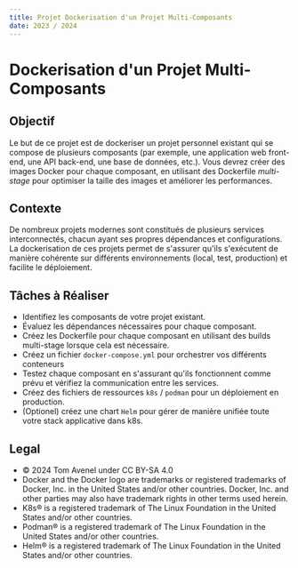 ```yaml
---
title: Projet Dockerisation d'un Projet Multi-Composants
date: 2023 / 2024
---
```


# Dockerisation d'un Projet Multi-Composants

## Objectif

Le but de ce projet est de dockeriser un projet personnel existant qui se compose de plusieurs composants (par exemple, une application web front-end, une API back-end, une base de données, etc.). Vous devrez créer des images Docker pour chaque composant, en utilisant des Dockerfile _multi-stage_ pour optimiser la taille des images et améliorer les performances.

## Contexte

De nombreux projets modernes sont constitués de plusieurs services interconnectés, chacun ayant ses propres dépendances et configurations. La dockerisation de ces projets permet de s'assurer qu'ils s'exécutent de manière cohérente sur différents environnements (local, test, production) et facilite le déploiement.

## Tâches à Réaliser

- Identifiez les composants de votre projet existant.
- Évaluez les dépendances nécessaires pour chaque composant.
- Créez les Dockerfile pour chaque composant en utilisant des builds multi-stage lorsque cela est nécessaire.
- Créez un fichier `docker-compose.yml` pour orchestrer vos différents conteneurs
- Testez chaque composant en s'assurant qu'ils fonctionnent comme prévu et vérifiez la communication entre les services.
- Créez des fichiers de ressources `k8s` / `podman` pour un déploiement en production.
- (Optionel) créez une chart `Helm` pour gérer de manière unifiée toute votre stack applicative dans k8s.

## Legal

- © 2024 Tom Avenel under CC  BY-SA 4.0
- Docker and the Docker logo are trademarks or registered trademarks of Docker, Inc. in the United States and/or other countries. Docker, Inc. and other parties may also have trademark rights in other terms used herein.
- K8s® is a registered trademark of The Linux Foundation in the United States and/or other countries.
- Podman® is a registered trademark of The Linux Foundation in the United States and/or other countries.
- Helm® is a registered trademark of The Linux Foundation in the United States and/or other countries.

